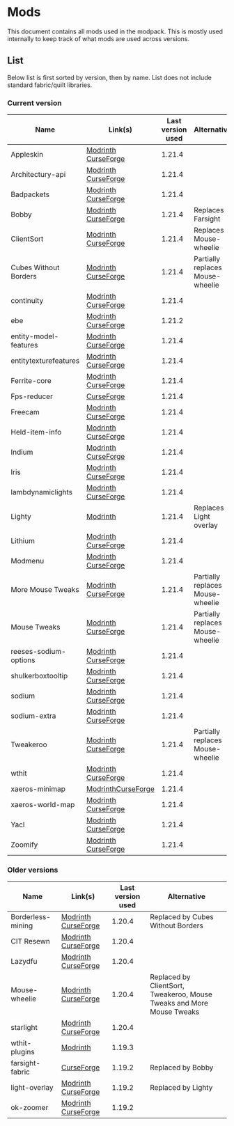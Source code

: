 # Mods
This document contains all mods used in the modpack. This is mostly used internally to keep track of what mods are used across versions.

## List
Below list is first sorted by version, then by name. List does not include standard fabric/quilt libraries.

### Current version
| Name                  | Link(s)                                                                                                                                              | Last version used | Alternative                      |
| --------------------- | ---------------------------------------------------------------------------------------------------------------------------------------------------- | ----------------- | -------------------------------- |
| Appleskin             | [Modrinth](https://modrinth.com/mod/appleskin) [CurseForge](https://www.curseforge.com/minecraft/mc-mods/appleskin)                                  | 1.21.4            |                                  |
| Architectury-api      | [Modrinth](https://modrinth.com/mod/architectury-api) [CurseForge](https://www.curseforge.com/minecraft/mc-mods/architectury-api)                    | 1.21.4            |                                  |
| Badpackets            | [Modrinth](https://modrinth.com/mod/badpackets) [CurseForge](https://www.curseforge.com/minecraft/mc-mods/badpackets)                                | 1.21.4            |                                  |
| Bobby                 | [Modrinth](https://modrinth.com/mod/bobby) [CurseForge](https://www.curseforge.com/minecraft/mc-mods/bobby)                                          | 1.21.4            | Replaces Farsight                |
| ClientSort            | [Modrinth](https://modrinth.com/mod/clientsort) [CurseForge](https://www.curseforge.com/minecraft/mc-mods/clientsort)                                | 1.21.4            | Replaces Mouse-wheelie           |
| Cubes Without Borders | [Modrinth](https://modrinth.com/mod/cubes-without-borders) [CurseForge](https://www.curseforge.com/minecraft/mc-mods/cubes-without-borders)          | 1.21.4            | Partially replaces Mouse-wheelie |
| continuity            | [Modrinth](https://modrinth.com/mod/continuity) [CurseForge](https://www.curseforge.com/minecraft/mc-mods/continuity)                                | 1.21.4            |                                  |
| ebe                   | [Modrinth](https://modrinth.com/mod/ebe) [CurseForge](https://www.curseforge.com/minecraft/mc-mods/enhanced-block-entities)                          | 1.21.2            |                                  |
| entity-model-features | [Modrinth](https://modrinth.com/mod/entity-model-features) [CurseForge](https://www.curseforge.com/minecraft/mc-mods/entity-model-features)          | 1.21.4            |                                  |
| entitytexturefeatures | [Modrinth](https://modrinth.com/mod/entitytexturefeatures) [CurseForge](https://www.curseforge.com/minecraft/mc-mods/entity-texture-features-fabric) | 1.21.4            |                                  |
| Ferrite-core          | [Modrinth](https://modrinth.com/mod/ferrite-core) [CurseForge](https://www.curseforge.com/minecraft/mc-mods/ferritecore-fabric)                      | 1.21.4            |                                  |
| Fps-reducer           | [CurseForge](https://www.curseforge.com/minecraft/mc-mods/fps-reducer)                                                                               | 1.21.4            |                                  |
| Freecam               | [Modrinth](https://modrinth.com/mod/freecam) [CurseForge](https://www.curseforge.com/minecraft/mc-mods/free-cam)                                     | 1.21.4            |                                  |
| Held-item-info        | [Modrinth](https://modrinth.com/mod/held-item-info) [CurseForge](https://www.curseforge.com/minecraft/mc-mods/held-item-info)                        | 1.21.4            |                                  |
| Indium                | [Modrinth](https://modrinth.com/mod/indium) [CurseForge](https://www.curseforge.com/minecraft/mc-mods/indium)                                        | 1.21.4            |                                  |
| Iris                  | [Modrinth](https://modrinth.com/mod/iris) [CurseForge](https://www.curseforge.com/minecraft/mc-mods/irisshaders)                                     | 1.21.4            |                                  |
| lambdynamiclights     | [Modrinth](https://modrinth.com/mod/lambdynamiclights) [CurseForge](https://www.curseforge.com/minecraft/mc-mods/lambdynamiclights)                  | 1.21.4            |                                  |
| Lighty                | [Modrinth](https://modrinth.com/mod/lighty)                                                                                                          | 1.21.4            | Replaces Light overlay           |
| Lithium               | [Modrinth](https://modrinth.com/mod/lithium) [CurseForge](https://www.curseforge.com/minecraft/mc-mods/lithium)                                      | 1.21.4            |                                  |
| Modmenu               | [Modrinth](https://modrinth.com/mod/modmenu) [CurseForge](https://www.curseforge.com/minecraft/mc-mods/modmenu)                                      | 1.21.4            |                                  |
| More Mouse Tweaks     | [Modrinth](https://modrinth.com/mod/moremousetweaks) [CurseForge](https://www.curseforge.com/minecraft/mc-mods/moremousetweaks)                      | 1.21.4            | Partially replaces Mouse-wheelie |
| Mouse Tweaks          | [Modrinth](https://modrinth.com/mod/mouse-tweaks) [CurseForge](https://www.curseforge.com/minecraft/mc-mods/mouse-tweaks)                            | 1.21.4            | Partially replaces Mouse-wheelie |
| reeses-sodium-options | [Modrinth](https://modrinth.com/mod/reeses-sodium-options) [CurseForge](https://www.curseforge.com/minecraft/mc-mods/reeses-sodium-options)          | 1.21.4            |                                  |
| shulkerboxtooltip     | [Modrinth](https://modrinth.com/mod/shulkerboxtooltip) [CurseForge](https://www.curseforge.com/minecraft/mc-mods/shulkerboxtooltip)                  | 1.21.4            |                                  |
| sodium                | [Modrinth](https://modrinth.com/mod/sodium) [CurseForge](https://www.curseforge.com/minecraft/mc-mods/sodium)                                        | 1.21.4            |                                  |
| sodium-extra          | [Modrinth](https://modrinth.com/mod/sodium-extra) [CurseForge](https://www.curseforge.com/minecraft/mc-mods/sodium-extra)                            | 1.21.4            |                                  |
| Tweakeroo             | [Modrinth](https://modrinth.com/mod/tweakeroo) [CurseForge](https://www.curseforge.com/minecraft/mc-mods/tweakeroo)                                  | 1.21.4            | Partially replaces Mouse-wheelie |
| wthit                 | [Modrinth](https://modrinth.com/mod/wthit) [CurseForge](https://www.curseforge.com/minecraft/mc-mods/wthit)                                          | 1.21.4            |                                  |
| xaeros-minimap        | [Modrinth](https://modrinth.com/mod/xaeros-minimap)[CurseForge](https://www.curseforge.com/minecraft/mc-mods/xaeros-minimap)                         | 1.21.4            |                                  |
| xaeros-world-map      | [Modrinth](https://modrinth.com/mod/xaeros-world-map) [CurseForge](https://www.curseforge.com/minecraft/mc-mods/xaeros-world-map)                    | 1.21.4            |                                  |
| Yacl                  | [Modrinth](https://modrinth.com/mod/yacl) [CurseForge](https://www.curseforge.com/minecraft/mc-mods/yacl)                                            | 1.21.4            |                                  |
| Zoomify               | [Modrinth](https://modrinth.com/mod/zoomify) [CurseForge](https://www.curseforge.com/minecraft/mc-mods/zoomify)                                      | 1.21.4            |                                  |

### Older versions
| Name              | Link(s)                                                                                                                             | Last version used | Alternative                                                           |
| ----------------- | ----------------------------------------------------------------------------------------------------------------------------------- | ----------------- | --------------------------------------------------------------------- |
| Borderless-mining | [Modrinth](https://modrinth.com/mod/borderless-mining) [CurseForge](https://www.curseforge.com/minecraft/mc-mods/borderless-mining) | 1.20.4            | Replaced by Cubes Without Borders                                     |
| CIT Resewn        | [Modrinth](https://modrinth.com/mod/cit-resewn) [CurseForge](https://www.curseforge.com/minecraft/mc-mods/cit-resewn)               | 1.20.4            |                                                                       |
| Lazydfu           | [Modrinth](https://modrinth.com/mod/lazydfu) [CurseForge](https://www.curseforge.com/minecraft/mc-mods/lazydfu)                     | 1.20.4            |                                                                       |
| Mouse-wheelie     | [Modrinth](https://modrinth.com/mod/mouse-wheelie) [CurseForge](https://www.curseforge.com/minecraft/mc-mods/mouse-wheelie)         | 1.20.4            | Replaced by ClientSort, Tweakeroo, Mouse Tweaks and More Mouse Tweaks |
| starlight         | [Modrinth](https://modrinth.com/mod/starlight) [CurseForge](https://www.curseforge.com/minecraft/mc-mods/starlight)                 | 1.20.4            |                                                                       |
| wthit-plugins     | [Modrinth](https://modrinth.com/mod/wthit-plugins)                                                                                  | 1.19.3            |                                                                       |
| farsight-fabric   | [CurseForge](https://www.curseforge.com/minecraft/mc-mods/farsight-fabric)                                                          | 1.19.2            | Replaced by Bobby                                                     |
| light-overlay     | [Modrinth](https://modrinth.com/mod/light-overlay) [CurseForge](https://www.curseforge.com/minecraft/mc-mods/light-overlay)         | 1.19.2            | Replaced by Lighty                                                    |
| ok-zoomer         | [Modrinth](https://modrinth.com/mod/ok-zoomer) [CurseForge](https://www.curseforge.com/minecraft/mc-mods/ok-zoomer)                 | 1.19.2            |                                                                       |